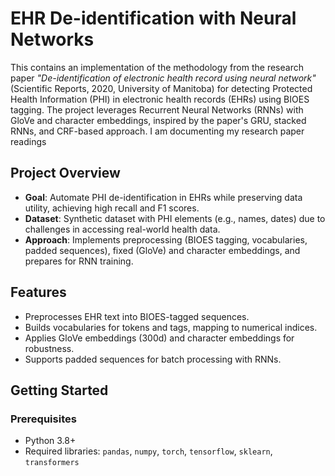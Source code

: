 # EHR De-identification with Neural Networks

This contains an implementation of the methodology from the research paper *"De-identification of electronic health record using neural network"* (Scientific Reports, 2020, University of Manitoba) for detecting Protected Health Information (PHI) in electronic health records (EHRs) using BIOES tagging. The project leverages Recurrent Neural Networks (RNNs) with GloVe and character embeddings, inspired by the paper's GRU, stacked RNNs, and CRF-based approach. I am documenting my research paper readings

## Project Overview

- **Goal**: Automate PHI de-identification in EHRs while preserving data utility, achieving high recall and F1 scores.
- **Dataset**: Synthetic dataset with PHI elements (e.g., names, dates) due to challenges in accessing real-world health data.
- **Approach**: Implements preprocessing (BIOES tagging, vocabularies, padded sequences), fixed (GloVe) and character embeddings, and prepares for RNN training.

## Features
- Preprocesses EHR text into BIOES-tagged sequences.
- Builds vocabularies for tokens and tags, mapping to numerical indices.
- Applies GloVe embeddings (300d) and character embeddings for robustness.
- Supports padded sequences for batch processing with RNNs.

## Getting Started

### Prerequisites
- Python 3.8+
- Required libraries: `pandas`, `numpy`, `torch`, `tensorflow`, `sklearn`, `transformers`